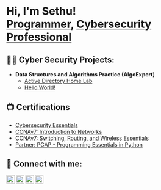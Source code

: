 <h1>Hi, I'm Sethu! <br/><a href="https://github.com/joshmadakor1">Programmer</a>, <a href="https://www.linkedin.com/in/joshmadakor/">Cybersecurity Professional</a></h1>

<h2>👨‍💻 Cyber Security Projects:</h2>

- <b>Data Structures and Algorithms Practice (AlgoExpert)</b>
  - [Active Directory Home Lab](https://github.com/sethusandeep1/ActiveDirectoryLab)
  - [Hello World!](https://github.com/joshmadakor1/Algorithms-Practice/LABURL)

<h2>📺 Certifications</h2>

- [Cybersecurity Essentials](https://www.netacad.com/certificates?issuanceId=de037ff0-1251-4e59-9cdb-f3795f274965)
- [CCNAv7: Introduction to Networks](https://www.credly.com/badges/7c6df44e-5b0a-4d4f-9cdb-0b45df3c8261/public_url)
- [CCNAv7: Switching, Routing, and Wireless Essentials](https://www.credly.com/badges/2ba3f910-e148-4814-8bc3-73d3ba6954dd/public_url)
- [Partner: PCAP - Programming Essentials in Python](https://www.netacad.com/certificates?issuanceId=7ae036c9-6a06-4982-8dbd-8fc1426adbd3)
  


<h2> 🤳 Connect with me:</h2>

[<img align="left" alt="JoshMadakor | YouTube" width="22px" src="https://cdn.jsdelivr.net/npm/simple-icons@v3/icons/youtube.svg" />][youtube]
[<img align="left" alt="JoshMadakor | Twitter" width="22px" src="https://cdn.jsdelivr.net/npm/simple-icons@v3/icons/twitter.svg" />][twitter]
[<img align="left" alt="JoshMadakor | LinkedIn" width="22px" src="https://cdn.jsdelivr.net/npm/simple-icons@v3/icons/linkedin.svg" />][linkedin]
[<img align="left" alt="JoshMadakor | Instagram" width="22px" src="https://cdn.jsdelivr.net/npm/simple-icons@v3/icons/instagram.svg" />][instagram]

[twitter]: https://twitter.com/joshmadakor
[youtube]: https://www.youtube.com/c/joshmadakor
[instagram]: https://www.instagram.com/joshmadakor/
[linkedin]: https://linkedin.com/in/joshmadakor

<!--
**joshmadakor1/joshmadakor1** is a ✨ _special_ ✨ repository because its `README.md` (this file) appears on your GitHub profile.

Here are some ideas to get you started:

- 🔭 I’m currently working on ...
- 🌱 I’m currently learning ...
- 👯 I’m looking to collaborate on ...
- 🤔 I’m looking for help with ...
- 💬 Ask me about ...
- 📫 How to reach me: ...
- 😄 Pronouns: ...
- ⚡ Fun fact: ...
-->
